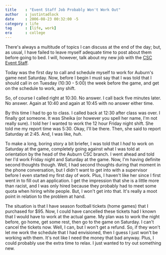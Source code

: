 ```yaml
---
title    : "Event Staff Job Probably Won't Work Out"
author   : justintadlock
date     : 2006-08-23 00:32:00 -5
category : life
tag      : [life, work]
era      : college
---
```


There's always a multitude of topics I can discuss at the end of the day; but, as usual, I have failed to leave myself adequate time to post about them before going to bed.  I will, however, talk about my new job with the <a href="http://www.contemporaryservices.com" title="Contemporary Services Corporation" rel="external"> CSC Event Staff</a>.

Today was the first day to call and schedule myself to work for Auburn's game next Saturday.  Now, before I begin I must say that I was told that I should call in on Tuesday (10:30 - 5:00) the week before the game, and get on the schedule to work, any shift.

So, of course I called right at 10:30.
No answer.
I call back five minutes later.
No answer.
Again at 10:40 and again at 10:45 with no answer either time.

By this time I had to go to class.  I called back at 12:30 after class was over.  I finally got someone.  It was Sheika (or however you spell her name, I'm not really sure).  I told her I wanted to work the 12 hour Friday night shift.  She told me my report time was 5:30.  Okay, I'll be there.  Then, she said to report Saturday at 2:45.  And, I was like, <i> huh</i>.

To make a long, boring story a bit briefer, I was told that I <i> had</i> to work on Saturday at the game, completely going against what I was told at orientation by the head of the Auburn CSC branch.  I went ahead and told her I'd work Friday night and Saturday at the game.  Now, I'm having definite second thoughts though.  Well, I had second thoughts during that moment in the phone conversation, but I didn't want to get into with a supervisor before I even started my first day of work.  Plus, I haven't like her since I first went in to fill out an application.  I get the impression that she is a little more than racist, and I was only hired because they probably had to meet some quota when hiring white people.  But, I won't get into that.  It's really a moot point in relation to the problem at hand.

The situation is that I have season football tickets (home games) that I purchased for $95.  Now, I could have cancelled these tickets had I known that I would have to work at the actual game.  My plan was to work the night before, go home, get some rest, then go to the game on Saturday.  I can't cancel the tickets now.  Well, I can, but I won't get a refund.  So, if they won't let me work the schedule that I had envisioned, then I guess I just won't be working with them.  It's not like I need the money that bad anyway.  Plus, I could probably use the extra time to relax.  I just wanted to try out something new.
